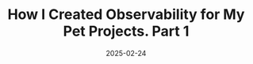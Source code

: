---
title: "How I Created Observability for My Pet Projects. Part 1"
date: 2025-02-24
source_url: "https://habr.com/ru/articles/885224/"
---